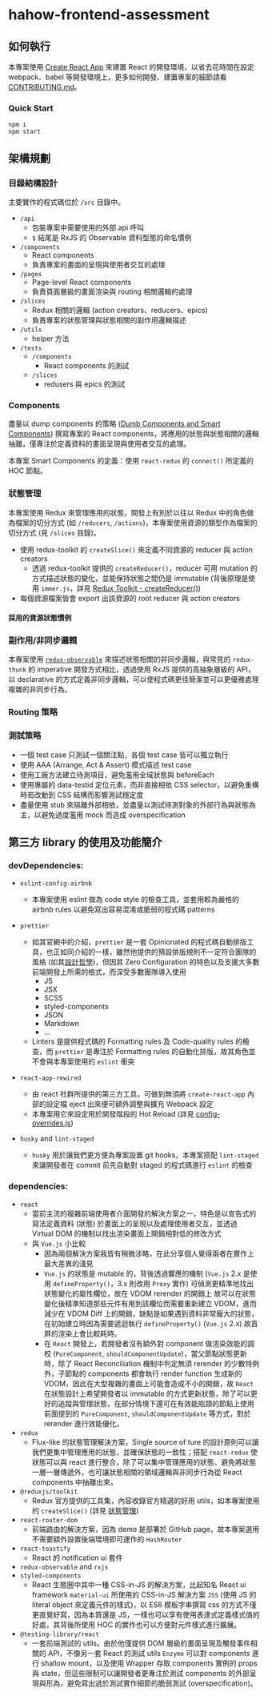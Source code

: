 # hahow-frontend-assessment

## 如何執行

本專案使用 [Create React App](https://github.com/facebook/create-react-app) 來建置 React 的開發環境，以省去花時間在設定 webpack、babel 等開發環境上，更多如何開發、建置專案的細節請看 [CONTRIBUTING.md](./CONTRIBUTING.md)。

### Quick Start

```shell
npm i
npm start
```

## 架構規劃

### 目錄結構設計

主要實作的程式碼位於 `/src` 目錄中。

- `/api`
  - 包裝專案中需要使用的外部 api 呼叫
  - `$` 結尾是 RxJS 的 Observable 資料型態的命名慣例
- `/components`
  - React components
  - 負責專案的畫面的呈現與使用者交互的處理
- `/pages`
  - Page-level React components
  - 負責頁面層級的畫面渲染與 routing 相關邏輯的處理
- `/slices`
  - Redux 相關的邏輯 (action creators、reducers、epics)
  - 負責專案的狀態管理與狀態相關的副作用邏輯描述
- `/utils`
  - helper 方法
- `/tests`
  - `/components`
    - React components 的測試
  - `/slices`
    - redusers 與 epics 的測試

### Components

盡量以 dump components 的策略 ([Dumb Components and Smart Components](https://medium.com/@thejasonfile/dumb-components-and-smart-components-e7b33a698d43)) 撰寫專案的 React components，將應用的狀態與狀態相關的邏輯抽離，僅專注於定義資料的畫面呈現與使用者交互的處理。

本專案 Smart Components 的定義：使用 `react-redux` 的 `connect()` 所定義的 HOC 節點。

### 狀態管理

本專案使用 Redux 來管理應用的狀態，開發上有別於以往以 Redux 中的角色做為檔案的切分方式 (如 `/reducers`, `/actions`)，本專案使用資源的類型作為檔案的切分方式 (見 `/slices` 目錄)。

- 使用 redux-toolkit 的 `createSlice()` 來定義不同資源的 reducer 與 action creators
  - 透過 redux-toolkit 提供的 `createReducer()`，reducer 可用 mutation 的方式描述狀態的變化，並能保持狀態之間仍是 immutable (背後原理是使用 `immer.js`，詳見 [Redux Toolkit - createReducer()](https://redux-toolkit.js.org/api/createReducer#direct-state-mutation))
- 每個資源檔案皆會 export 出該資源的 root reducer 與 action creators

#### 採用的資源狀態慣例

### 副作用/非同步邏輯

本專案使用 [`redux-observable`](https://redux-observable.js.org/) 來描述狀態相關的非同步邏輯，與常見的 `redux-thunk` 的 imperative 開發方式相比，透過使用 RxJS 提供的高抽象層級的 API，以 declarative 的方式定義非同步邏輯，可以使程式碼更佳簡潔並可以更優雅處理複雜的非同步行為。

### Routing 策略

### 測試策略

- 一個 test case 只測試一個關注點，各個 test case 皆可以獨立執行
- 使用 AAA (Arrange, Act & Assert) 模式描述 test case
- 使用工廠方法建立待測項目，避免濫用全域狀態與 beforeEach
- 使用專屬的 data-testid 定位元素，而非直接相依 CSS selector，以避免重構時若改動到 CSS 結構而影響測試穩定度
- 盡量使用 stub 來隔離外部相依，並盡量以測試待測對象的外部行為與狀態為主，以避免過度濫用 mock 而造成 overspecification

## 第三方 library 的使用及功能簡介

### devDependencies:

- `eslint-config-airbnb`
  - 本專案使用 eslint 做為 code style 的檢查工具，並套用較為嚴格的 airbnb rules 以避免寫出容易混淆或脆弱的程式碼 patterns
- `prettier`
  - 如其官網中的介紹，`prettier` 是一套 Opinionated 的程式碼自動排版工具，也正如同介紹的一樣，雖然他提供的預設排版規則不一定符合團隊的風格 (如其[設計哲學](https://prettier.io/docs/en/option-philosophy.html))，但因其 Zero Configuration 的特色以及支援大多數前端開發上所需的格式，而深受多數團隊導入使用
    - JS
    - JSX
    - SCSS
    - styled-components
    - JSON
    - Markdown
    - ...
  - Linters 是提供程式碼的 Formatting rules 及 Code-quality rules 的檢查，而 `prettier` 是專注於 Formatting rules 的自動化排版，故其角色並不會與本專案使用的 `eslint` 衝突
- `react-app-rewired`

  - 由 react 社群所提供的第三方工具，可做到無須將 `create-react-app` 內部的設定檔 eject 出來便可額外調整與擴充 Webpack 設定
  - 本專案用它來設定用於開發階段的 Hot Reload (詳見 [config-overrides.js](./config-overrides.js))

- `husky` and `lint-staged`
  - `husky` 用於讓我們更方便為專案設置 git hooks，本專案搭配 `lint-staged` 來讓開發者在 commit 前先自動對 staged 的程式碼進行 `eslint` 的檢查

### dependencies:

- `react`
  - 當前主流的複雜前端使用者介面開發的解決方案之一，特色是以宣告式的寫法定義資料 (狀態) 於畫面上的呈現以及處理使用者交互，並透過 Virtual DOM 的機制以找出渲染畫面上開銷相對低的修改方式
  - 與 `Vue.js` 小比較
    - 因為兩個解決方案我皆有稍微涉略，在此分享個人覺得兩者在實作上最大差異的淺見
    - `Vue.js` 的狀態是 mutable 的，背後透過響應的機制 (`Vue.js` 2.x 是使用 `defineProperty()`，3.x 則改用 `Proxy` 實作) 可偵測更精準地找出狀態變化的屬性欄位，故在 VDOM rerender 的開銷上 故可以在狀態變化後精準知道那些元件有用到該欄位而需要重新建立 VDOM，進而減少在 VDOM Diff 上的開銷，缺點是如果遇到資料非常龐大的狀態，在初始建立時因為需要遞迴執行 `defineProperty()` (`Vue.js` 2.x) 故首屏的渲染上會比較耗時。
    - 在 `React` 開發上，若開發者沒有額外對 component 做渲染效能的調校 (`PureComponent`, `shouldComponentUpdate`)，當父節點狀態更新時，除了 React Reconciliation 機制中判定無須 rerender 的少數特例外，子節點的 components 都會執行 render function 生成新的 VDOM，因此在大型複雜的畫面上可能會造成不小的開銷，故 `React` 在狀態設計上希望開發者以 immutable 的方式更新狀態，除了可以更好的追蹤與管理狀態，在部分情境下還可在有效能瓶頸的節點上使用前面提到的 `PureComponent`, `shouldComponentUpdate` 等方式，對於 rerender 進行效能優化。
- `redux`
  - Flux-like 的狀態管理解決方案，Single source of ture 的設計原則可以讓我們更集中管理應用的狀態，並確保狀態的一致性；搭配 `react-redux` 使狀態可以與 react 進行整合，除了可以集中管理應用的狀態、避免將狀態一層一層傳遞外，也可讓狀態相關的領域邏輯與非同步行為從 React components 中抽離出來。
- `@reduxjs/toolkit`
  - Redux 官方提供的工具集，內容收錄官方精選的好用 utils，如本專案使用的 `createSlice()` (詳見 [狀態管理](#狀態管理))
- `react-router-dom`
  - 前端路由的解決方案，因為 demo 是部署於 GitHub page，故本專案選用不需要額外設置後端環境即可運作的 `HashRouter`
- `react-toastify`
  - React 的 notification ui 套件
- `redux-observable` and `rxjs`
- `styled-components`
  - React 生態圈中其中一種 CSS-in-JS 的解決方案，比起知名 React ui framework `material-ui` 所使用的 CSS-in-JS 解決方案 `JSS` (使用 JS 的 literal object 來定義元件的樣式)，以 ES6 模板字串撰寫 css 的方式不僅更直覺好寫，因為本質還是 JS，一樣也可以享有使用表達式定義樣式值的好處，其背後所使用 HOC 的實作也可以方便對元件樣式進行擴展。
- `@testing-library/react`
  - 一套前端測試的 utils，由於他僅提供 DOM 層級的畫面呈現及觸發事件相關的 API，不像另一套 React 的測試 utils `Enzyme` 可以對 components 進行 shallow mount，以及使用 Wrapper 存取 components 實例的 props 與 state，但這些限制可以讓開發者更專注於測試 components 的外部呈現與形為，避免寫出過於測試實作細節的脆弱測試 (overspecification)。
